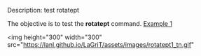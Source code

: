 
Description: test rotatept

The objective is to test the **rotatept** command.
[Example 1](description_rotatept.md)

<img height="300" width="300" src="https://lanl.github.io/LaGriT/assets/images/rotatept1_tn.gif"
